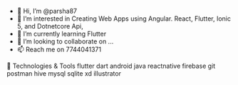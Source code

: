 - 👋 Hi, I’m @parsha87
- 👀 I’m interested in Creating Web Apps using Angular. React, Flutter, Ionic 5, and Dotnetcore Api, 
- 🌱 I’m currently learning Flutter
- 💞️ I’m looking to collaborate on ...
- 📫 Reach me on 7744041371

🔧 Technologies & Tools
flutter dart android java reactnative firebase git postman hive mysql sqlite xd illustrator


<!---
parsha87/parsha87 is a ✨ special ✨ repository because its `README.md` (this file) appears on your GitHub profile.
You can click the Preview link to take a look at your changes.
--->
